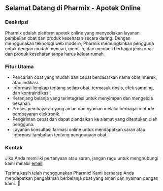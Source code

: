 ## Selamat Datang di Pharmix - Apotek Online

### Deskripsi
Pharmix adalah platform apotek online yang menyediakan layanan pembelian obat dan produk kesehatan secara daring. Dengan menggunakan teknologi web modern, Pharmix memungkinkan pengguna untuk dengan mudah mencari, memilih, dan membeli berbagai jenis obat dan produk kesehatan tanpa harus keluar rumah.

### Fitur Utama
- Pencarian obat yang mudah dan cepat berdasarkan nama obat, merek, atau indikasi.
- Informasi lengkap tentang setiap obat, termasuk dosis, efek samping, dan kontraindikasi.
- Keranjang belanja yang terintegrasi untuk menyimpan dan mengelola pesanan.
- Proses pembayaran yang aman dan nyaman melalui berbagai metode pembayaran elektronik.
- Pengiriman cepat dan dapat diandalkan ke alamat yang ditentukan oleh pengguna.
- Layanan konsultasi farmasi online untuk mendapatkan saran atau informasi tambahan tentang penggunaan obat.

### Kontak
Jika Anda memiliki pertanyaan atau saran, jangan ragu untuk menghubungi kami melalui [email](mailto:arpeggio.gns@gmail.com).

Terima kasih telah menggunakan Pharmix! Kami berharap Anda mendapatkan pengalaman berbelanja obat yang aman dan nyaman dengan kami. 🌟
